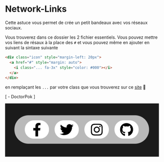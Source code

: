 # Network-Links

Cette astuce vous permet de crée un petit bandeaux avec vos réseaux sociaux.

Vous trouverez dans ce dossier les 2 fichier essentiels. Vous pouvez mettre vos liens de résaux à la place des `#` et vous pouvez même en ajouter en suivant la sintaxe suivante

```Html
<div class="icon" style="margin-left: 20px">
  <a href="#" style="margin: auto">
    <i class="... fa-3x" style="color: #000"></i>
  </a>
</div>
```

en remplaçant les `...` par votre class que vous trouverez sur ce [site](https://fontawesome.com/) 🔗

[ - DoctorPok ]

<img src="https://github.com/DoctorPok42/Astuces-Web/blob/main/IMG/Network-Links.PNG">
